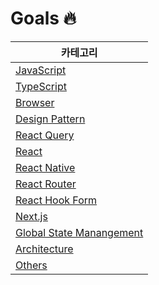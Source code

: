 # Goals 🔥

| 카테고리                                                                                         |
| ------------------------------------------------------------------------------------------------ |
| [JavaScript](https://github.com/taeyoungs/Goals/tree/main/javascript)                            |
| [TypeScript](https://github.com/taeyoungs/Goals/tree/main/typescript)                            |
| [Browser](https://github.com/taeyoungs/Goals/tree/main/broswer)                                  |
| [Design Pattern](https://github.com/taeyoungs/Goals/tree/main/design-patterns)                   |
| [React Query](https://github.com/taeyoungs/Goals/tree/main/react-query)                          |
| [React](https://github.com/taeyoungs/Goals/tree/main/react)                                      |
| [React Native](https://github.com/taeyoungs/Goals/tree/main/react-native)                        |
| [React Router](https://github.com/taeyoungs/Goals/tree/main/react-router)                        |
| [React Hook Form](https://github.com/taeyoungs/Goals/tree/main/react-hook-form)                  |
| [Next.js](https://github.com/taeyoungs/Goals/tree/main/nextjs)                                   |
| [Global State Manangement](https://github.com/taeyoungs/Goals/tree/main/global-state-management) |
| [Architecture](https://github.com/taeyoungs/Goals/tree/main/architecture)                        |
| [Others](https://github.com/taeyoungs/Goals/tree/main/others)                                    |
